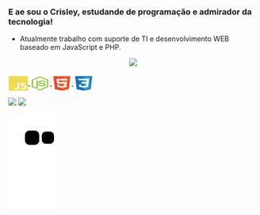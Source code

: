 ### E ae sou o Crisley, estudande de programação e admirador da tecnologia!

- Atualmente trabalho com suporte de TI e desenvolvimento WEB baseado em JavaScript e PHP.


<div align="center">
  <a href="https://github.com/crisleyhguimaraes">

  <img height="180em" src="https://github-readme-stats.vercel.app/api/top-langs/?username=crisleyhguimaraes&layout=compact&langs_count=7&theme=dracula"/>
</div>
<div style="display: inline_block"><br>
  <img align="center" alt="cris-Js" height="30" width="40" src="https://raw.githubusercontent.com/devicons/devicon/master/icons/javascript/javascript-plain.svg">
  <img align="center" alt="cris-Node" height="30" width="40" src="https://github.com/devicons/devicon/blob/master/icons/nodejs/nodejs-original.svg">
  <img align="center" alt="cris-HTML" height="30" width="40" src="https://raw.githubusercontent.com/devicons/devicon/master/icons/html5/html5-original.svg">
  <img align="center" alt="cris-CSS" height="30" width="40" src="https://raw.githubusercontent.com/devicons/devicon/master/icons/css3/css3-original.svg"> 
<div> 
  
  <a href = "mailto:crisleyhguimaraes@gmail.com"><img src="https://img.shields.io/badge/-Gmail-%23333?style=for-the-badge&logo=gmail&logoColor=white" target="_blank"></a>
  <a href="https://www.linkedin.com/in/crisleyhguimaraes" target="_blank"><img src="https://img.shields.io/badge/-LinkedIn-%230077B5?style=for-the-badge&logo=linkedin&logoColor=white" target="_blank"></a> 
 
 
  ![Snake animation](https://github.com/crisleyhguimaraes/crisleyhguimaraes/blob/output/github-contribution-grid-snake.svg)
  
</div>
